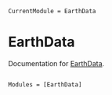 ```@meta
CurrentModule = EarthData
```

# EarthData

Documentation for [EarthData](https://github.com/evetion/EarthData.jl).

```@index
```

```@autodocs
Modules = [EarthData]
```
